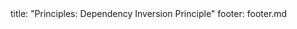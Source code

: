 <frontmatter>
title: "Principles: Dependency Inversion Principle"
footer: footer.md
</frontmatter>

<include src="unit-inPage-asFlat.md" boilerplate />